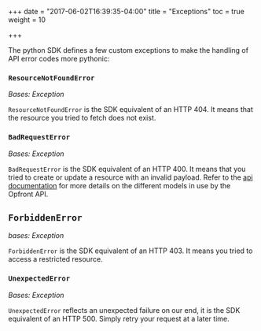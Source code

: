 +++
date = "2017-06-02T16:39:35-04:00"
title = "Exceptions"
toc = true
weight = 10

+++

The python SDK defines a few custom exceptions to make the handling of API error codes more pythonic:

### `ResourceNotFoundError`
*Bases: Exception*

`ResourceNotFoundError` is the SDK equivalent of an HTTP 404. It means that the resource you tried
to fetch does not exist.

### `BadRequestError`
*Bases: Exception*

`BadRequestError` is the SDK equivalent of an HTTP 400. It means that you tried to create or update a resource
with an invalid payload. Refer to the [api documentation](/api) for more details on the different models in use by the Opfront API.

## `ForbiddenError`
*bases: Exception*

`ForbiddenError` is the SDK equivalent of an HTTP 403. It means you tried to access a restricted resource.

### `UnexpectedError`
*Bases: Exception*

`UnexpectedError` reflects an unexpected failure on our end, it is the SDK equivalent of an HTTP 500. Simply retry your request at a later time.
